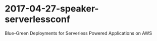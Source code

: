 # 2017-04-27-speaker-serverlessconf
Blue-Green Deployments for Serverless Powered Applications on AWS
